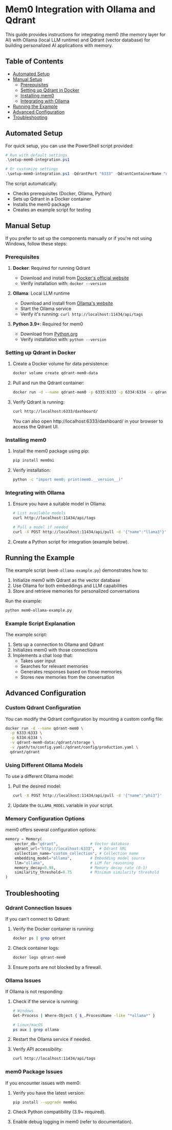 # Mem0 Integration with Ollama and Qdrant

This guide provides instructions for integrating mem0 (the memory layer for AI) with Ollama (local LLM runtime) and Qdrant (vector database) for building personalized AI applications with memory.

## Table of Contents

- [Automated Setup](#automated-setup)
- [Manual Setup](#manual-setup)
  - [Prerequisites](#prerequisites)
  - [Setting up Qdrant in Docker](#setting-up-qdrant-in-docker)
  - [Installing mem0](#installing-mem0)
  - [Integrating with Ollama](#integrating-with-ollama)
- [Running the Example](#running-the-example)
- [Advanced Configuration](#advanced-configuration)
- [Troubleshooting](#troubleshooting)

## Automated Setup

For quick setup, you can use the PowerShell script provided:

```powershell
# Run with default settings
.\setup-mem0-integration.ps1

# Or customize settings
.\setup-mem0-integration.ps1 -QdrantPort "6333" -QdrantContainerName "qdrant-mem0" -OllamaModel "llama3"
```

The script automatically:
- Checks prerequisites (Docker, Ollama, Python)
- Sets up Qdrant in a Docker container
- Installs the mem0 package
- Creates an example script for testing

## Manual Setup

If you prefer to set up the components manually or if you're not using Windows, follow these steps:

### Prerequisites

1. **Docker**: Required for running Qdrant
   - Download and install from [Docker's official website](https://www.docker.com/products/docker-desktop/)
   - Verify installation with: `docker --version`

2. **Ollama**: Local LLM runtime
   - Download and install from [Ollama's website](https://ollama.ai/)
   - Start the Ollama service
   - Verify it's running: `curl http://localhost:11434/api/tags`

3. **Python 3.9+**: Required for mem0
   - Download from [Python.org](https://www.python.org/downloads/)
   - Verify installation with: `python --version`

### Setting up Qdrant in Docker

1. Create a Docker volume for data persistence:
   ```bash
   docker volume create qdrant-mem0-data
   ```

2. Pull and run the Qdrant container:
   ```bash
   docker run -d --name qdrant-mem0 -p 6333:6333 -p 6334:6334 -v qdrant-mem0-data:/qdrant/storage qdrant/qdrant
   ```

3. Verify Qdrant is running:
   ```bash
   curl http://localhost:6333/dashboard/
   ```
   You can also open http://localhost:6333/dashboard/ in your browser to access the Qdrant UI.

### Installing mem0

1. Install the mem0 package using pip:
   ```bash
   pip install mem0ai
   ```

2. Verify installation:
   ```bash
   python -c "import mem0; print(mem0.__version__)"
   ```

### Integrating with Ollama

1. Ensure you have a suitable model in Ollama:
   ```bash
   # List available models
   curl http://localhost:11434/api/tags
   
   # Pull a model if needed
   curl -X POST http://localhost:11434/api/pull -d '{"name":"llama3"}'
   ```

2. Create a Python script for integration (example below).

## Running the Example

The example script (`mem0-ollama-example.py`) demonstrates how to:
1. Initialize mem0 with Qdrant as the vector database
2. Use Ollama for both embeddings and LLM capabilities
3. Store and retrieve memories for personalized conversations

Run the example:
```bash
python mem0-ollama-example.py
```

### Example Script Explanation

The example script:
1. Sets up a connection to Ollama and Qdrant
2. Initializes mem0 with those connections
3. Implements a chat loop that:
   - Takes user input
   - Searches for relevant memories
   - Generates responses based on those memories
   - Stores new memories from the conversation

## Advanced Configuration

### Custom Qdrant Configuration

You can modify the Qdrant configuration by mounting a custom config file:

```bash
docker run -d --name qdrant-mem0 \
  -p 6333:6333 \
  -p 6334:6334 \
  -v qdrant-mem0-data:/qdrant/storage \
  -v /path/to/config.yaml:/qdrant/config/production.yaml \
  qdrant/qdrant
```

### Using Different Ollama Models

To use a different Ollama model:

1. Pull the desired model:
   ```bash
   curl -X POST http://localhost:11434/api/pull -d '{"name":"phi3"}'
   ```

2. Update the `OLLAMA_MODEL` variable in your script.

### Memory Configuration Options

mem0 offers several configuration options:

```python
memory = Memory(
    vector_db="qdrant",              # Vector database
    qdrant_url="http://localhost:6333",  # Qdrant URL
    collection_name="custom_collection", # Collection name
    embedding_model="ollama",        # Embedding model source
    llm="ollama",                    # LLM for reasoning
    memory_decay=0.98,               # Memory decay rate (0-1)
    similarity_threshold=0.75        # Minimum similarity threshold
)
```

## Troubleshooting

### Qdrant Connection Issues

If you can't connect to Qdrant:

1. Verify the Docker container is running:
   ```bash
   docker ps | grep qdrant
   ```

2. Check container logs:
   ```bash
   docker logs qdrant-mem0
   ```

3. Ensure ports are not blocked by a firewall.

### Ollama Issues

If Ollama is not responding:

1. Check if the service is running:
   ```bash
   # Windows
   Get-Process | Where-Object { $_.ProcessName -like "*ollama*" }
   
   # Linux/macOS
   ps aux | grep ollama
   ```

2. Restart the Ollama service if needed.

3. Verify API accessibility:
   ```bash
   curl http://localhost:11434/api/tags
   ```

### mem0 Package Issues

If you encounter issues with mem0:

1. Verify you have the latest version:
   ```bash
   pip install --upgrade mem0ai
   ```

2. Check Python compatibility (3.9+ required).

3. Enable debug logging in mem0 (refer to documentation).
